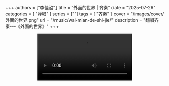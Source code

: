 +++
authors = ["李佳潞"]
title = "外面的世界 | 齐秦"
date = "2025-07-26"
categories = [
    "弹唱"
]
series = [""]
tags = [
    "齐秦"
]
cover = "/images/cover/外面的世界.png"
url = "/music/wai-mian-de-shi-jie/"
description = "翻唱齐秦---《外面的世界》"
+++
<!DOCTYPE html>
<html lang="zh-CN">
<head>
    <meta charset="UTF-8">
    <meta name="viewport" content="width=device-width, initial-scale=1.0">
    <link rel="stylesheet" href="/assets/css/styles.css">
    <script src="/assets/js/toc.js"></script>    
</head>
<body>
    <article>
            <section>
            <div class="container" style="display: flex; justify-content: center;">
              <video controls style="max-width:100%; height:auto;">
                <source src="https://pub-5b6dc435fbf3499ca474b4b6941cb647.r2.dev/%E5%A4%96%E9%9D%A2%E7%9A%84%E4%B8%96%E7%95%8C.mp4" type="video/mp4">
                您的浏览器不支持 HTML5 视频播放。
              </video>
            </div>
        </section>
    </article>
</body>
</html>